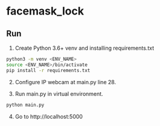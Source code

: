 # facemask_lock
## Run
1. Create Python 3.6+ venv and installing requirements.txt
```bash
python3 -m venv <ENV_NAME>
source <ENV_NAME>/bin/activate
pip install -r requirements.txt
```
2. Configure IP webcam at main.py line 28.

3. Run main.py in virtual environment.
```bash
python main.py
```

4. Go to http://localhost:5000

